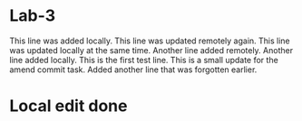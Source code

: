 # Lab-3
This line was added locally.
This line was updated remotely again.
This line was updated locally at the same time.
Another line added remotely.
Another line added locally.
This is the first test line.
This is a small update for the amend commit task.
Added another line that was forgotten earlier.
# Local edit done
